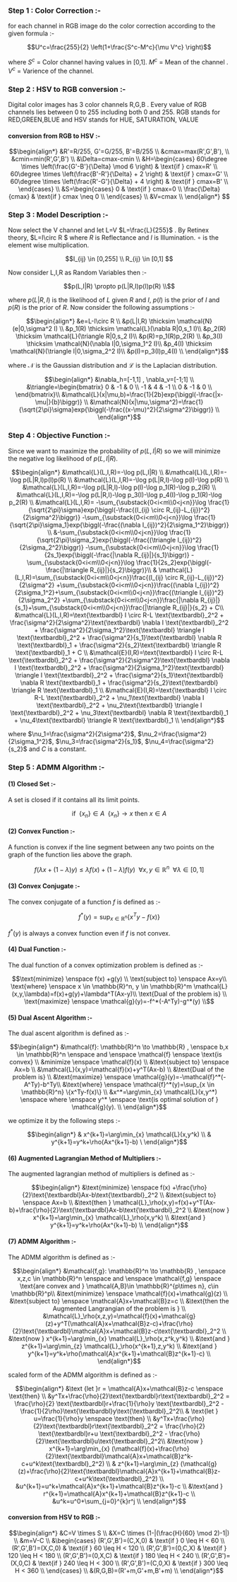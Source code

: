 
### Step 1 : Color Correction :-
for each channel in RGB image do the color correction according to the given formula :-
```math
U^c=\frac{255}{2} \left(1+\frac{S^c-M^c}{\mu V^c} \right)
```
where
$S^c$ = Color channel having values in [0,1].
$M^c$ = Mean of the channel .
$V^c$ = Varience of the channel.
### Step 2 : HSV to RGB conversion :-
Digital color images has 3 color channels R,G,B . Every value of RGB channels lies between 0 to 255 including both 0 and 255.
RGB stands for RED,GREEN,BLUE and HSV stands for HUE, SATURATION, VALUE
#### conversion from RGB to HSV :-
```math
\begin{align*}
    &R'=R/255, G'=G/255, B'=B/255 \\
    &cmax=max(R',G',B'), \\ &cmin=min(R',G',B') \\
    &\Delta=cmax-cmin \\
    &H=\begin{cases}
60\degree \times \left(\frac{G'-B'}{\Delta} \mod 6 \right) & \text{if } cmax=R' \\
60\degree \times \left(\frac{B'-R'}{\Delta} + 2 \right) & \text{if } cmax=G' \\
60\degree \times \left(\frac{R'-G'}{\Delta} + 4 \right) & \text{if } cmax=B' \\
\end{cases} \\
&S=\begin{cases}
0 & \text{if } cmax=0 \\
\frac{\Delta}{cmax} & \text{if } cmax \neq 0 \\
\end{cases} \\
&V=cmax \\

\end{align*}

```
### Step 3 : Model Description :-
Now select the V channel and let L=V 
$L=\frac{L}{255}$ . 
By Retinex theory, $L=I\circ R $ where $R$ is Reflectance and $I$ is Illumination. $\circ$ is the element wise multiplication.
```math
I_{ij} \in [0,255] \\
R_{ij} \in [0,1]

```
Now consider L,I,R as Random Variables then :-
```math
p(L,I|R) \propto p(L|R,I)p(I)p(R) \\
```
where $p(L|R,I)$ is the likelihood of $L$ given $R$ and $I$, $p(I)$ is the prior of $I$ and $p(R)$ is the prior of $R$.
Now consider the following assumptions :-
```math
\begin{align*}
&e=L-I\circ R \\
&p(L|I,R) \thicksim \mathcal{N}(e|0,\sigma^2 I) \\
&p_1(R) \thicksim \mathcal{L}(\nabla R|0,s_1 I)\\
&p_2(R) \thicksim \mathcal{L}(\triangle R|0,s_2 I)\\
&p(R)=p_1(R)p_2(R) \\
&p_3(I) \thicksim \mathcal{N}(\nabla I|0,\sigma_1^2 I)\\
&p_4(I) \thicksim \mathcal{N}(\triangle I|0,\sigma_2^2 I)\\
&p(I)=p_3(I)p_4(I) \\
\end{align*}
```
where $\mathcal{N}$ is the Gaussian distribution and $\mathcal{L}$ is the Laplacian distribution.
```math
\begin{align*}
&\nabla_h=[-1,1] , \nabla_v=[-1;1]  \\
&\triangle=\begin{bmatrix}
0 & -1 & 0 \\
-1 & 4 & -1 \\
0 & -1 & 0 \\
\end{bmatrix}\\
&\mathcal{L}(x|\mu,b)=\frac{1}{2b}exp{\biggl(-\frac{|x-\mu|}{b}\biggr)} \\
&\mathcal{N}(x|\mu,\sigma^2)=\frac{1}{\sqrt{2\pi}\sigma}exp{\biggl(-\frac{(x-\mu)^2}{2\sigma^2}\biggr)} \\
\end{align*}
```
### Step 4 : Objective Function :-
Since we want to maximize the probability of $p(L,I|R)$ so we will minimize the negative log likelihood of $p(L,I|R)$.
```math
\begin{align*}
&\mathcal{L}(L,I,R)=-\log p(L,I|R) \\
&\mathcal{L}(L,I,R)=-\log p(L|R,I)p(I)p(R) \\
&\mathcal{L}(L,I,R)=-\log p(L|R,I)-\log p(I)-\log p(R) \\
&\mathcal{L}(L,I,R)=-\log p(L|R,I)-\log p(I)-\log p_1(R)-\log p_2(R) \\
&\mathcal{L}(L,I,R)=-\log p(L|R,I)-\log p_3(I)-\log p_4(I)-\log p_1(R)-\log p_2(R) \\
&\mathcal{L}(L,I,R)=
-\sum_{\substack{0<i<m\\0<j<n}}\log \frac{1}{\sqrt{2\pi}\sigma}exp{\biggl(-\frac{(I_{ij} \circ R_{ij}-L_{ij})^2}{2\sigma^2}\biggr)}
-\sum_{\substack{0<i<m\\0<j<n}}\log \frac{1}{\sqrt{2\pi}\sigma_1}exp{\biggl(-\frac{(\nabla I_{ij})^2}{2\sigma_1^2}\biggr)} \\
&-\sum_{\substack{0<i<m\\0<j<n}}\log \frac{1}{\sqrt{2\pi}\sigma_2}exp{\biggl(-\frac{(\triangle I_{ij})^2}{2\sigma_2^2}\biggr)}
-\sum_{\substack{0<i<m\\0<j<n}}\log \frac{1}{2s_1}exp{\biggl(-\frac{|\nabla R_{ij}|}{s_1}\biggr)}
-\sum_{\substack{0<i<m\\0<j<n}}\log \frac{1}{2s_2}exp{\biggl(-\frac{|\triangle R_{ij}|}{s_2}\biggr)}\\
& \mathcal{L}(L,I,R)=\sum_{\substack{0<i<m\\0<j<n}}\frac{(I_{ij} \circ R_{ij}-L_{ij})^2}{2\sigma^2}
+\sum_{\substack{0<i<m\\0<j<n}}\frac{(\nabla I_{ij})^2}{2\sigma_1^2}+\sum_{\substack{0<i<m\\0<j<n}}\frac{(\triangle I_{ij})^2}{2\sigma_2^2} +\sum_{\substack{0<i<m\\0<j<n}}\frac{|\nabla R_{ij}|}{s_1}+\sum_{\substack{0<i<m\\0<j<n}}\frac{|\triangle R_{ij}|}{s_2} + C\\
&\mathcal{L}(L,I,R)=\text{\textbardbl} I \circ R-L \text{\textbardbl}_2^2 + \frac{\sigma^2}{2\sigma^2}\text{\textbardbl} \nabla I \text{\textbardbl}_2^2 + \frac{\sigma^2}{2\sigma_1^2}\text{\textbardbl} \triangle I \text{\textbardbl}_2^2 + \frac{\sigma^2}{s_1}\text{\textbardbl} \nabla R \text{\textbardbl}_1 + \frac{\sigma^2}{s_2}\text{\textbardbl} \triangle R \text{\textbardbl}_1 + C \\
&\mathcal{E}(I,R)=\text{\textbardbl} I \circ R-L \text{\textbardbl}_2^2 + \frac{\sigma^2}{2\sigma^2}\text{\textbardbl} \nabla I \text{\textbardbl}_2^2 + \frac{\sigma^2}{2\sigma_1^2}\text{\textbardbl} \triangle I \text{\textbardbl}_2^2 + \frac{\sigma^2}{s_1}\text{\textbardbl} \nabla R \text{\textbardbl}_1 + \frac{\sigma^2}{s_2}\text{\textbardbl} \triangle R \text{\textbardbl}_1 \\
&\mathcal{E}(I,R)=\text{\textbardbl} I \circ R-L \text{\textbardbl}_2^2 + \nu_1\text{\textbardbl} \nabla I \text{\textbardbl}_2^2 + \nu_2\text{\textbardbl} \triangle I \text{\textbardbl}_2^2 + \nu_3\text{\textbardbl} \nabla R \text{\textbardbl}_1 + \nu_4\text{\textbardbl} \triangle R \text{\textbardbl}_1 \\
\end{align*}
```
where $\nu_1=\frac{\sigma^2}{2\sigma^2}$, $\nu_2=\frac{\sigma^2}{2\sigma_1^2}$, $\nu_3=\frac{\sigma^2}{s_1}$, $\nu_4=\frac{\sigma^2}{s_2}$ and $C$ is a constant.
### Step 5 : ADMM Algorithm :-
#### (1) Closed Set :- 
A set is closed if it contains all its limit points. 
```math
\text{if} \enspace \{x_n\} \in A \enspace \{x_n\} \to x \text{ then } x \in A
```
#### (2) Convex Function :-
A function is convex if the line segment between any two points on the graph of the function lies above the graph.
```math
f(\lambda x+(1-\lambda)y) \leq \lambda f(x)+(1-\lambda)f(y) \enspace \forall x,y \in \mathbb{R}^n \enspace \forall \lambda \in [0,1]
```
#### (3) Convex Conjugate :-
The convex conjugate of a function $f$ is defined as :-
```math
f^*(y)=\sup_{x \in \mathbb{R}^n} \{x^Ty-f(x)\}
```
$f^*(y)$ is always a convex function even if $f$ is not convex.
#### (4) Dual Function :-
The dual function of a convex optimization problem is defined as :-
```math
\text{minimize} \enspace f(x) +g(y) \\
\text{subject to} \enspace Ax=y\\
\text{where} \enspace x \in \mathbb{R}^n, y \in \mathbb{R}^m
\mathcal{L}(x,y,\lambda)=f(x)+g(y)+\lambda^T(Ax-y)\\
\text{Dual of the problem is} \\
\text{maximize} \enspace \mathcal{g}(y)=-f^*(-A^Ty)-g^*(y) \\
```
#### (5) Dual Ascent Algorithm :-
The dual ascent algorithm is defined as :-
```math
\begin{align*}
&\mathcal{f}: \mathbb{R}^n \to \mathbb{R} , \enspace b,x \in \mathbb{R}^n \enspace and \enspace \mathcal{f} \enspace \text{is convex} \\
&minimize \enspace \mathcal{f}(x) \\
&\text{subject to} \enspace Ax=b \\
&\mathcal{L}(x,y)=\mathcal{f}(x)+y^T(Ax-b) \\
&\text{Dual of the problem is} \\
&\text{maximize} \enspace \mathcal{g}(y)=-\mathcal{f}^*(-A^Ty)-b^Ty\\
&\text{where} \enspace \mathcal{f}^*(y)=\sup_{x \in \mathbb{R}^n} \{x^Ty-f(x)\} \\
&x^*=\arg\min_{x} \mathcal{L}(x,y^*) \enspace where \enspace y^* \enspace \text{is optimal solution of } \mathcal{g}(y). \\
\end{align*}
```
we optimize it by the following steps :-
```math
\begin{align*}
& x^{k+1}=\arg\min_{x} \mathcal{L}(x,y^k) \\
& y^{k+1}=y^k+\rho(Ax^{k+1}-b) \
\end{align*}
```
#### (6) Augmented Lagrangian Method of Multipliers :-
The augmented lagrangian method of multipliers is defined as :-
```math
\begin{align*}
&\text{minimize} \enspace f(x) +\frac{\rho}{2}\text{\textbardbl}Ax-b\text{\textbardbl}_2^2 \\
&\text{subject to} \enspace Ax=b \\
&\text{then } \mathcal{L}_\rho(x,y)=f(x)+y^T(Ax-b)+\frac{\rho}{2}\text{\textbardbl}Ax-b\text{\textbardbl}_2^2 \\
&\text{now } x^{k+1}=\arg\min_{x} \mathcal{L}_\rho(x,y^k) \\
&\text{and } y^{k+1}=y^k+\rho(Ax^{k+1}-b) \\ 
\end{align*}
```
#### (7) ADMM Algorithm :-
The ADMM algorithm is defined as :-
```math
\begin{align*}
&\mathcal{f,g}: \mathbb{R}^n \to \mathbb{R} , \enspace x,z,c \in \mathbb{R}^n \enspace and \enspace \mathcal{f,g} \enspace \text{are convex and } \mathcal{A,B}\in \mathbb{R}^{p\times n}, c\in \mathbb{R}^p\\
&\text{minimize} \enspace \mathcal{f}(x)+\mathcal{g}(z) \\
&\text{subject to} \enspace \mathcal{A}x+\mathcal{B}z=c \\
&\text{then the Augmented Langrangian of the problem is  } \\ &\mathcal{L}_\rho(x,z,y)=\mathcal{f}(x)+\mathcal{g}(z)+y^T(\mathcal{A}x+\mathcal{B}z-c)+\frac{\rho}{2}\text{\textbardbl}\mathcal{A}x+\mathcal{B}z-c\text{\textbardbl}_2^2 \\
&\text{now } x^{k+1}=\arg\min_{x} \mathcal{L}_\rho(x,z^k,y^k) \\
&\text{and } z^{k+1}=\arg\min_{z} \mathcal{L}_\rho(x^{k+1},z,y^k)  \\
&\text{and } y^{k+1}=y^k+\rho(\mathcal{A}x^{k+1}+\mathcal{B}z^{k+1}-c) \\
\end{align*}
```
scaled form of the ADMM algorithm is defined as :-
```math
\begin{align*}
&\text {let }r = \mathcal{A}x+\mathcal{B}z-c \enspace \text{then} \\
&y^Tx+\frac{\rho}{2}\text{\textbardbl}r\text{\textbardbl}_2^2 = \frac{\rho}{2} \text{\textbardbl}r+\frac{1}{\rho}y \text{\textbardbl}_2^2 - \frac{1}{2\rho}\text{\textbardbl}y\text{\textbardbl}_2^2\\
& \text{let } u=\frac{1}{\rho}y \enspace \text{then} \\
&y^Tx+\frac{\rho}{2}\text{\textbardbl}r\text{\textbardbl}_2^2 = \frac{\rho}{2} \text{\textbardbl}r+u \text{\textbardbl}_2^2 - \frac{\rho}{2}\text{\textbardbl}u\text{\textbardbl}_2^2\\
&\text{now } x^{k+1}=\arg\min_{x} (\mathcal{f}(x)+\frac{\rho}{2}\text{\textbardbl}\mathcal{A}x+\mathcal{B}z^k-c+u^k\text{\textbardbl}_2^2) \\
& z^{k+1}=\arg\min_{z} (\mathcal{g}(z)+\frac{\rho}{2}\text{\textbardbl}\mathcal{A}x^{k+1}+\mathcal{B}z-c+u^k\text{\textbardbl}_2^2)  \\
&u^{k+1}=u^k+\mathcal{A}x^{k+1}+\mathcal{B}z^{k+1}-c \\
&\text{and } r^{k+1}=\mathcal{A}x^{k+1}+\mathcal{B}z^{k+1}-c \\
&u^k=u^0+\sum_{j=0}^{k}r^j \\
\end{align*}
```
#### conversion from HSV to RGB :-
```math 
\begin{align*}
    &C=V \times S \\
    &X=C \times (1-|(\frac{H}{60} \mod 2)-1|) \\
    &m=V-C \\
    &\begin{cases}
    (R',G',B')=(C,X,0) & \text{if } 0 \leq H < 60 \\
    (R',G',B')=(X,C,0) & \text{if } 60 \leq H < 120 \\
    (R',G',B')=(0,C,X) & \text{if } 120 \leq H < 180 \\
    (R',G',B')=(0,X,C) & \text{if } 180 \leq H < 240 \\
    (R',G',B')=(X,0,C) & \text{if } 240 \leq H < 300 \\
    (R',G',B')=(C,0,X) & \text{if } 300 \leq H < 360 \\
    \end{cases} \\
    &(R,G,B)=(R'+m,G'+m,B'+m) \\
\end{align*}
```